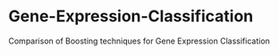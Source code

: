 # Gene-Expression-Classification
Comparison of Boosting techniques for Gene Expression Classification
